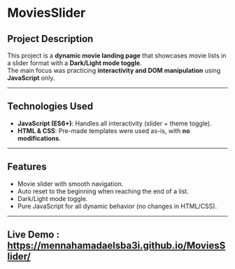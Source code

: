 # MoviesSlider

## Project Description
This project is a **dynamic movie landing page** that showcases movie lists in a slider format with a **Dark/Light mode toggle**.  
The main focus was practicing **interactivity and DOM manipulation** using **JavaScript** only.

---

## Technologies Used
- **JavaScript (ES6+)**: Handles all interactivity (slider + theme toggle).
- **HTML & CSS**: Pre-made templates were used as-is, with **no modifications**.

---

## Features
- Movie slider with smooth navigation.
- Auto reset to the beginning when reaching the end of a list.
- Dark/Light mode toggle.
- Pure JavaScript for all dynamic behavior (no changes in HTML/CSS).
---
## Live Demo : https://mennahamadaelsba3i.github.io/MoviesSlider/

